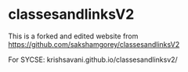 # classesandlinksV2

This is a forked and edited website from https://github.com/sakshamgorey/classesandlinksV2

For SYCSE: krishsavani.github.io/classesandlinksv2/


